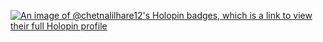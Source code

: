 
[![An image of @chetnalilhare12's Holopin badges, which is a link to view their full Holopin profile](https://holopin.me/chetnalilhare12)](https://holopin.io/@chetnalilhare12)
